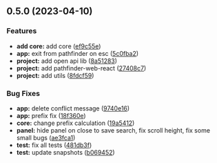 

## 0.5.0 (2023-04-10)


### Features

* **add core:** add core ([ef9c55e](https://https//github.com/appKODE/pathfinder-web/commit/ef9c55e9c1e1b93eb60b6bc5525f5de983e1736e))
* **app:** exit from pathfinder on esc ([5c0fba2](https://https//github.com/appKODE/pathfinder-web/commit/5c0fba2fb2fe87effe7979634866246e61c9ceed))
* **project:** add open api lib ([8a51283](https://https//github.com/appKODE/pathfinder-web/commit/8a51283fb494fb318829645fd29ef88756468acc))
* **project:** add pathfinder-web-react ([27408c7](https://https//github.com/appKODE/pathfinder-web/commit/27408c7e943f665c1767d145c35251a9c4a0b541))
* **project:** add utils ([8fdcf59](https://https//github.com/appKODE/pathfinder-web/commit/8fdcf598b3ec8d6cb9618f6c7f487a960d1669cf))


### Bug Fixes

* **app:** delete conflict message ([9740e16](https://https//github.com/appKODE/pathfinder-web/commit/9740e1666fc2afb99268f243b94cf6db58a1454e))
* **app:** prefix fix ([18f360e](https://https//github.com/appKODE/pathfinder-web/commit/18f360e20eb283e6300790d5c4fa4c7656f7d850))
* **core:** change prefix calculation ([19a5412](https://https//github.com/appKODE/pathfinder-web/commit/19a541216e8b6fabd2afa2e65ac00760ea095485))
* **panel:** hide panel on close to save search, fix scroll height, fix some small bugs ([ae3fca1](https://https//github.com/appKODE/pathfinder-web/commit/ae3fca1ff731e3c84ed83b0a262434ea8c349d53))
* **test:** fix all tests ([481db3f](https://https//github.com/appKODE/pathfinder-web/commit/481db3fed5df06826bc53fea35803b7fa6f59b83))
* **test:** update snapshots ([b069452](https://https//github.com/appKODE/pathfinder-web/commit/b069452dced770dff81b34dc6ca18f4c30457a53))